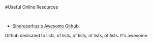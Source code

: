 #Useful Online Resources

<br>

 - [Sindresorhus's Awesome Github](https://github.com/sindresorhus/awesome)

<p> Github dedicated to lists, of lists, of lists, of lists, of lists. It's awesome. </p>

</br>
